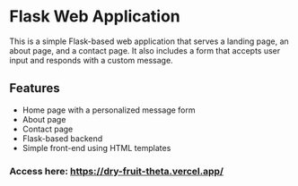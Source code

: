 # Flask Web Application

This is a simple Flask-based web application that serves a landing page, an about page, and a contact page. It also includes a form that accepts user input and responds with a custom message.

## Features

- Home page with a personalized message form
- About page
- Contact page
- Flask-based backend
- Simple front-end using HTML templates
  

### Access here: https://dry-fruit-theta.vercel.app/
